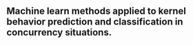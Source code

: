 ## Machine learn methods applied to kernel behavior prediction and classification in concurrency situations.
